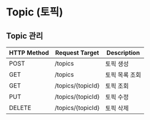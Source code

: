 # Topic (토픽)

## Topic 관리
| HTTP Method | Request Target | Description |
| --- | --- | --- |
| POST | /topics | 토픽 생성 |
| GET | /topics | 토픽 목록 조회 |
| GET | /topics/{topicId} | 토픽 조회 |
| PUT | /topics/{topicId} | 토픽 수정 |
| DELETE | /topics/{topicId} | 토픽 삭제 |
<br>